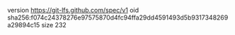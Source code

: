 version https://git-lfs.github.com/spec/v1
oid sha256:f074c24378276e97575870d4fc94ffa29dd4591493d5b9317348269a29894c15
size 232
